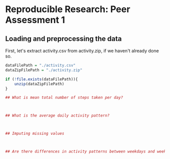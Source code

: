 # Reproducible Research: Peer Assessment 1


## Loading and preprocessing the data

First, let's extract activity.csv from activity.zip, if we haven't already done
so.


```r
dataFilePath = "./activity.csv"
dataZipFilePath = "./activity.zip"

if (!file.exists(dataFilePath)){
    unzip(dataZipFilePath)
}
```

```r
## What is mean total number of steps taken per day?



## What is the average daily activity pattern?



## Imputing missing values



## Are there differences in activity patterns between weekdays and weekends?
```
